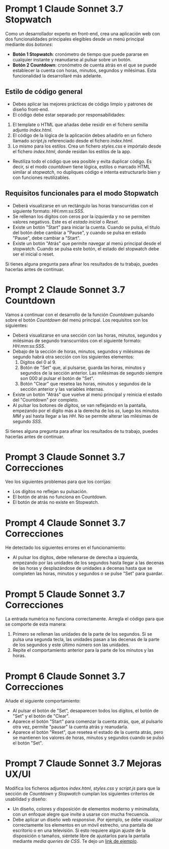 # Prompt 1 Claude Sonnet 3.7 Stopwatch

Como un desarrollador experto en front-end, crea una aplicación web con dos funcionalidades principales elegibles desde un menú principal mediante dos *botones*:

- **Botón 1 Stopwatch**: cronómetro de tiempo que puede pararse en cualquier instante y reanudarse al pulsar sobre un botón. 
- **Botón 2 Countdown**: cronómetro de cuenta atrás en el que se puede establecer la cuenta con horas, minutos, segundos y milésimas. Esta funcionalidad la desarrollaré más adelante.

## Estilo de código general

- Debes aplicar las mejores prácticas de código limpio y patrones de diseño front-end.
- El código debe estar separado por responsabilidades:

1. El template o HTML que añadas debe residir en el fichero semilla adjunto *index.html*. 
2. El código de la lógica de la aplicación debes añadirlo en un fichero llamado *script.js* referenciado desde el fichero *index.html*.
3. Lo mismo para los estilos. Crea un fichero *styles.css* e impórtalo desde el fichero *index.html*, donde residan los estilos de la app.

- Reutiliza todo el código que sea posible y evita duplicar código. Es decir, si el modo *countdown* tiene lógica, estilos o marcado HTML similar al *stopwatch*, no dupliques código e intenta estructurarlo bien y con funciones reutilizables.

## Requisitos funcionales para el modo Stopwatch

- Deberá visualizarse en un rectángulo las horas transcurridas con el siguiente formato: *HH:mm:ss:SSS*. 
- Se rellenan los dígitos con ceros por la izquierda y no se permiten valores negativos. Este es el *estado inicial* o *Reset*.
- Existe un botón "Start" para iniciar la cuenta. Cuando se pulsa, el título del botón debe cambiar a "Pause", y cuando se pulsa en estado "Pause", debe cambiar a "Start". 
- Existe un botón "Atrás" que permite navegar al menú principal desde el stopwatch. Cuando se pulsa este botón, el estado del stopwatch debe ser el inicial o reset.

Si tienes alguna pregunta para afinar los resultados de tu trabajo, puedes hacerlas antes de continuar.

# Prompt 2 Claude Sonnet 3.7 Countdown

Vamos a continuar con el desarrollo de la función *Countdown* pulsando sobre el botón *Countdown* del menú principal. Los requisitos son los siguientes:

- Deberá visualizarse en una sección con las horas, minutos, segundos y milésimas de segundo transcurridos con el siguiente formato: *HH:mm:ss:SSS*.
- Debajo de la sección de horas, minutos, segundos y milésimas de segundo habrá otra sección con los siguientes elementos:
  1. Dígitos del 0 al 9.
  2. Botón de "Set" que, al pulsarse, guarda las horas, minutos y segundos de la sección anterior. Las milésimas de segundo siempre son 000 al pulsar el botón de "Set".
  3. Botón "Clear" que resetea las horas, minutos y segundos de la sección anterior y las variables internas.
- Existe un botón "Atrás" que vuelve al menú principal y reinicia el estado del "Countdown" por completo.
- Al pulsar los botones de *dígitos*, se van reflejando en la pantalla, empezando por el dígito más a la derecha de los *ss*, luego los minutos *MM* y así hasta llegar a las *HH*. No se permite alterar las milésimas de segundo *SSS*.

Si tienes alguna pregunta para afinar los resultados de tu trabajo, puedes hacerlas antes de continuar.

# Prompt 3 Claude Sonnet 3.7 Correcciones

Veo los siguientes problemas para que los corrijas:

- Los dígitos no reflejan su pulsación.
- El botón de atrás no funciona en Countdown.
- El botón de atrás no existe en Stopwatch.

# Prompt 4 Claude Sonnet 3.7 Correcciones

He detectado los siguientes errores en el funcionamiento:

- Al pulsar los dígitos, debe rellenarse de derecha a izquierda, empezando por las unidades de los segundos hasta llegar a las decenas de las horas y desplazándose de unidades a decenas hasta que se completen las horas, minutos y segundos o se pulse "Set" para guardar.

# Prompt 5 Claude Sonnet 3.7 Correcciones

La entrada numérica no funciona correctamente. Arregla el código para que se comporte de esta manera:

1. Primero se rellenan las unidades de la parte de los segundos. Si se pulsa una segunda tecla, las unidades pasan a las decenas de la parte de los segundos y este último número son las unidades.
2. Repite el comportamiento anterior para la parte de los minutos y las horas.

# Prompt 6 Claude Sonnet 3.7 Correcciones

Añade el siguiente comportamiento:

- Al pulsar el botón de "Set", desaparecen todos los dígitos, el botón de "Set" y el botón de "Clear".
- Aparece el botón "Start" para comenzar la cuenta atrás, que, al pulsarlo otra vez, permite "pausar" la cuenta atrás y reanudarla.
- Aparece el botón "Reset", que resetea el estado de la cuenta atrás, pero se mantienen los valores de horas, minutos y segundos cuando se pulsó el botón "Set".

# Prompt 7 Claude Sonnet 3.7 Mejoras UX/UI

Modifica los ficheros adjuntos *index.html*, *styles.css* y *script.js* para que la sección de *Countdown* y *Stopwatch* cumplan los siguientes criterios de usabilidad y diseño:

- Un diseño, colores y disposición de elementos moderno y minimalista, con un enfoque alegre que invite a usarse con mucha frecuencia.
- Debe aplicar un diseño web *responsive*. Por ejemplo, se debe visualizar correctamente los elementos en un móvil estrecho, una pantalla de escritorio o en una televisión. Si esto requiere algún ajuste de la disposición o tamaños, siéntete libre de ajustarlos para la pantalla mediante *media queries de CSS*. Te dejo un [link de ejemplo](https://developer.mozilla.org/es/docs/Web/CSS/CSS_media_queries/Using_media_queries).
